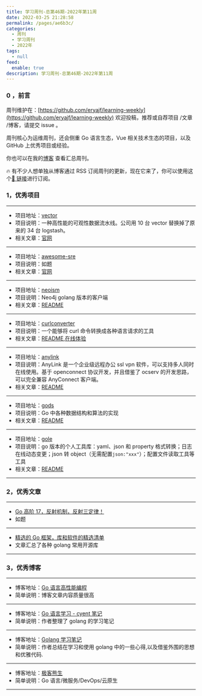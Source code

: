 ```yaml
---
title: 学习周刊-总第46期-2022年第11周
date: 2022-03-25 21:28:58
permalink: /pages/ae6b3c/
categories:
  - 周刊
  - 学习周刊
  - 2022年
tags:
  - null
feed:
  enable: true
description: 学习周刊-总第46期-2022年第11周
---
```


### 0 ，前言

周刊维护在：[https://github.com/eryajf/learning-weekly](https://github.com/eryajf/learning-weekly) 欢迎投稿，推荐或自荐项目 /文章 /博客，请提交 issue 。

周刊核心为运维周刊，还会侧重 Go 语言生态，Vue 相关技术生态的项目，以及 GitHub 上优秀项目或经验。

你也可以在我的[博客](https://wiki.eryajf.net/learning-weekly/) 查看汇总周刊。

🔥 有不少人想单独从博客通过 RSS 订阅周刊的更新，现在它来了，你可以使用这个[🔗 链接](https://wiki.eryajf.net/learning-weekly.xml)进行订阅。

### 1，优秀项目

---

- 项目地址：[vector](https://github.com/vectordotdev/vector)
- 项目说明：一种高性能的可观性数据流水线。公司用 10 台 vector 替换掉了原来的 34 台 logstash。
- 相关文章：[官网](https://vector.dev/)

---

- 项目地址：[awesome-sre](https://github.com/dastergon/awesome-sre)
- 项目说明：如题
- 相关文章：[官网](https://sre.xyz/)

---

- 项目地址：[neoism](https://github.com/jmcvetta/neoism)
- 项目说明：Neo4j golang 版本的客户端
- 相关文章：[README](https://github.com/jmcvetta/neoism#readme)

---

- 项目地址：[curlconverter](https://github.com/curlconverter/curlconverter)
- 项目说明：一个能够将 curl 命令转换成各种语言请求的工具
- 相关文章：[README](https://github.com/curlconverter/curlconverter#readme),[在线体验](https://curlconverter.com/)

---

- 项目地址：[anylink](https://github.com/bjdgyc/anylink)
- 项目说明：AnyLink 是一个企业级远程办公 ssl vpn 软件，可以支持多人同时在线使用。基于 openconnect 协议开发，并且借鉴了 ocserv 的开发思路，可以完全兼容 AnyConnect 客户端。
- 相关文章：[README](https://github.com/bjdgyc/anylink#readme)

---

- 项目地址：[gods](https://github.com/emirpasic/gods)
- 项目说明：Go 中各种数据结构和算法的实现
- 相关文章：[README](https://github.com/emirpasic/gods#readme)

---

- 项目地址：[gole](https://github.com/simonalong/gole)
- 项目说明：go 版本的个人工具库：yaml、json 和 property 格式转换；日志在线动态变更；json 转 object（无需配置`json:"xxx"`）；配置文件读取工具等工具
- 相关文章：[README](https://github.com/simonalong/gole#readme)

---

### 2，优秀文章

---

- [Go 高阶 17，反射机制，反射三定律！](https://www.shouxicto.com/article/2205.html)
- 如题

---

- [精选的 Go 框架，库和软件的精选清单](https://learnku.com/articles/41230#b90146)
- 文章汇总了各种 golang 常用开源库

---

### 3，优秀博客

---

- 博客地址：[Go 语言高性能编程](https://geektutu.com/post/high-performance-go.html)
- 简单说明：博客文章内容质量很高

---

- 博客地址：[Go 语言学习 - cyent 笔记](https://cyent.github.io/golang/)
- 简单说明：作者整理了 golang 的学习笔记

---

- 博客地址：[Golang 学习笔记](https://lemotu.com/)
- 简单说明：作者总结在学习和使用 golang 中的一些心得,以及借鉴外围的思想和优雅代码.

---

- 博客地址：[极客熊生](https://www.kevinwu0904.top/)
- 简单说明：Go 语言/微服务/DevOps/云原生

---
